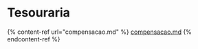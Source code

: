 # Tesouraria

{% content-ref url="compensacao.md" %}
[compensacao.md](compensacao.md)
{% endcontent-ref %}


